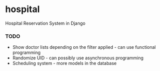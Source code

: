 # hospital

Hospital Reservation System in Django

### TODO
- Show doctor lists depending on the filter applied - can use functional programming
- Randomize UID - can possibly use asynchronous programming
- Scheduling system - more models in the database